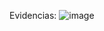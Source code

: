 Evidencias: ![image](https://github.com/user-attachments/assets/d58a549d-e26d-4cee-9294-69b721890afc)
